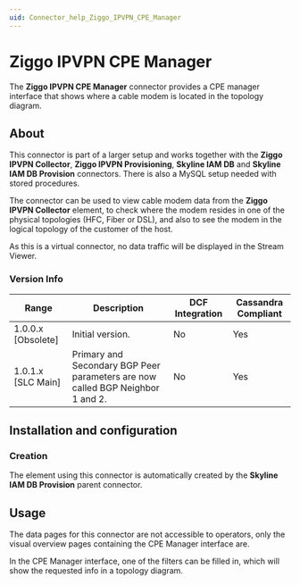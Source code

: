 ```yaml
---
uid: Connector_help_Ziggo_IPVPN_CPE_Manager
---
```


# Ziggo IPVPN CPE Manager

The **Ziggo IPVPN CPE Manager** connector provides a CPE manager interface that shows where a cable modem is located in the topology diagram.

## About

This connector is part of a larger setup and works together with the **Ziggo IPVPN Collector**, **Ziggo IPVPN Provisioning**, **Skyline IAM DB** and **Skyline IAM DB Provision** connectors. There is also a MySQL setup needed with stored procedures.

The connector can be used to view cable modem data from the **Ziggo IPVPN Collector** element, to check where the modem resides in one of the physical topologies (HFC, Fiber or DSL), and also to see the modem in the logical topology of the customer of the host.

As this is a virtual connector, no data traffic will be displayed in the Stream Viewer.

### Version Info

| **Range**     | **Description**                                                                | **DCF Integration** | **Cassandra Compliant** |
|----------------------|--------------------------------------------------------------------------------|---------------------|-------------------------|
| 1.0.0.x \[Obsolete\] | Initial version.                                                               | No                  | Yes                     |
| 1.0.1.x \[SLC Main\] | Primary and Secondary BGP Peer parameters are now called BGP Neighbor 1 and 2. | No                  | Yes                     |

## Installation and configuration

### Creation

The element using this connector is automatically created by the **Skyline IAM DB Provision** parent connector.

## Usage

The data pages for this connector are not accessible to operators, only the visual overview pages containing the CPE Manager interface are.

In the CPE Manager interface, one of the filters can be filled in, which will show the requested info in a topology diagram.
